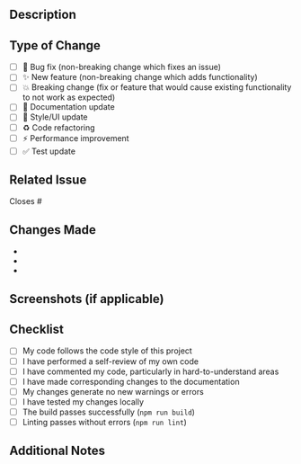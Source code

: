 ## Description

<!-- Provide a brief description of the changes in this PR -->

## Type of Change

<!-- Please check the relevant options -->

- [ ] 🐛 Bug fix (non-breaking change which fixes an issue)
- [ ] ✨ New feature (non-breaking change which adds functionality)
- [ ] 💥 Breaking change (fix or feature that would cause existing functionality to not work as expected)
- [ ] 📝 Documentation update
- [ ] 🎨 Style/UI update
- [ ] ♻️ Code refactoring
- [ ] ⚡ Performance improvement
- [ ] ✅ Test update

## Related Issue

<!-- Link to related issue(s) if applicable -->

Closes #

## Changes Made

<!-- List the main changes made in this PR -->

-
-
-

## Screenshots (if applicable)

<!-- Add screenshots to help explain your changes -->

## Checklist

<!-- Please check all that apply -->

- [ ] My code follows the code style of this project
- [ ] I have performed a self-review of my own code
- [ ] I have commented my code, particularly in hard-to-understand areas
- [ ] I have made corresponding changes to the documentation
- [ ] My changes generate no new warnings or errors
- [ ] I have tested my changes locally
- [ ] The build passes successfully (`npm run build`)
- [ ] Linting passes without errors (`npm run lint`)

## Additional Notes

<!-- Add any additional notes or context about the PR here -->
